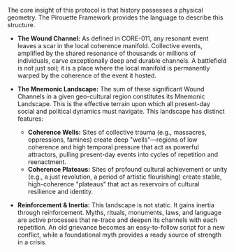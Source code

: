 The core insight of this protocol is that history possesses a physical geometry. The Pirouette Framework provides the language to describe this structure.

-   **The Wound Channel:** As defined in CORE-011, any resonant event leaves a scar in the local coherence manifold. Collective events, amplified by the shared resonance of thousands or millions of individuals, carve exceptionally deep and durable channels. A battlefield is not just soil; it is a place where the local manifold is permanently warped by the coherence of the event it hosted.

-   **The Mnemonic Landscape:** The sum of these significant Wound Channels in a given geo-cultural region constitutes its Mnemonic Landscape. This is the effective terrain upon which all present-day social and political dynamics must navigate. This landscape has distinct features:
    -   **Coherence Wells:** Sites of collective trauma (e.g., massacres, oppressions, famines) create deep "wells"—regions of low coherence and high temporal pressure that act as powerful attractors, pulling present-day events into cycles of repetition and reenactment.
    -   **Coherence Plateaus:** Sites of profound cultural achievement or unity (e.g., a just revolution, a period of artistic flourishing) create stable, high-coherence "plateaus" that act as reservoirs of cultural resilience and identity.

-   **Reinforcement & Inertia:** This landscape is not static. It gains inertia through reinforcement. Myths, rituals, monuments, laws, and language are active processes that re-trace and deepen its channels with each repetition. An old grievance becomes an easy-to-follow script for a new conflict, while a foundational myth provides a ready source of strength in a crisis.